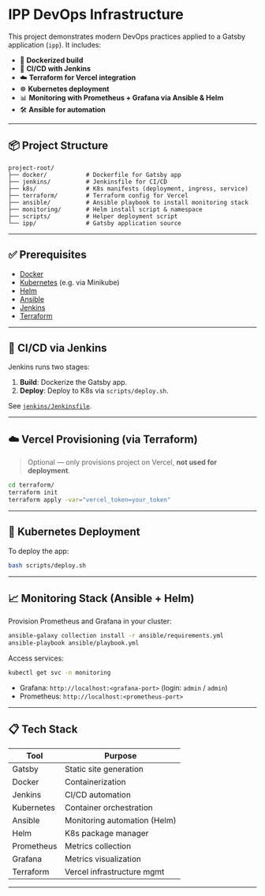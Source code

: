 # IPP DevOps Infrastructure

This project demonstrates modern DevOps practices applied to a Gatsby application (`ipp`). It includes:

* 🔧 **Dockerized build**
* 🚀 **CI/CD with Jenkins**
* ☁️ **Terraform for Vercel integration**
* ☸️ **Kubernetes deployment**
* 📊 **Monitoring with Prometheus + Grafana via Ansible & Helm**
* 🛠️ **Ansible for automation**

---

## 📦 Project Structure

```
project-root/
├── docker/           # Dockerfile for Gatsby app
├── jenkins/          # Jenkinsfile for CI/CD
├── k8s/              # K8s manifests (deployment, ingress, service)
├── terraform/        # Terraform config for Vercel
├── ansible/          # Ansible playbook to install monitoring stack
├── monitoring/       # Helm install script & namespace
├── scripts/          # Helper deployment script
└── ipp/              # Gatsby application source
```

---

## ✅ Prerequisites

* [Docker](https://docs.docker.com/get-docker/)
* [Kubernetes](https://minikube.sigs.k8s.io/docs/) (e.g. via Minikube)
* [Helm](https://helm.sh/)
* [Ansible](https://docs.ansible.com/)
* [Jenkins](https://www.jenkins.io/)
* [Terraform](https://developer.hashicorp.com/terraform)

---

## 🔁 CI/CD via Jenkins

Jenkins runs two stages:

1. **Build**: Dockerize the Gatsby app.
2. **Deploy**: Deploy to K8s via `scripts/deploy.sh`.

See [`jenkins/Jenkinsfile`](jenkins/Jenkinsfile).

---

## ☁️ Vercel Provisioning (via Terraform)

> Optional — only provisions project on Vercel, **not used for deployment**.

```bash
cd terraform/
terraform init
terraform apply -var="vercel_token=your_token"
```

---

## 🧪 Kubernetes Deployment

To deploy the app:

```bash
bash scripts/deploy.sh
```

---

## 📈 Monitoring Stack (Ansible + Helm)

Provision Prometheus and Grafana in your cluster:

```bash
ansible-galaxy collection install -r ansible/requirements.yml
ansible-playbook ansible/playbook.yml
```

Access services:

```bash
kubectl get svc -n monitoring
```

* Grafana: `http://localhost:<grafana-port>` (login: `admin` / `admin`)
* Prometheus: `http://localhost:<prometheus-port>`

---

## 📋 Tech Stack

| Tool       | Purpose                      |
| ---------- | ---------------------------- |
| Gatsby     | Static site generation       |
| Docker     | Containerization             |
| Jenkins    | CI/CD automation             |
| Kubernetes | Container orchestration      |
| Ansible    | Monitoring automation (Helm) |
| Helm       | K8s package manager          |
| Prometheus | Metrics collection           |
| Grafana    | Metrics visualization        |
| Terraform  | Vercel infrastructure mgmt   |

---